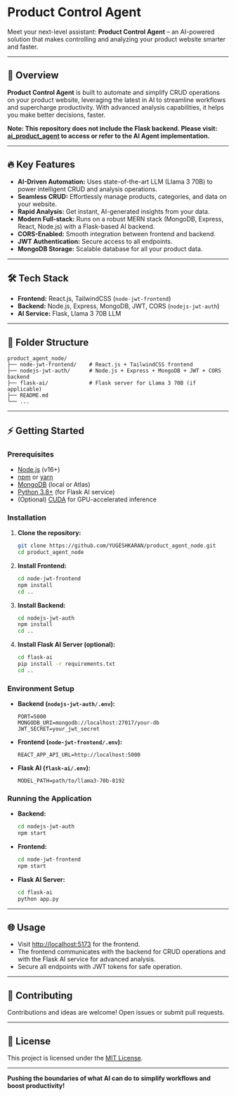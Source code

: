 # Product Control Agent

Meet your next-level assistant: **Product Control Agent** – an AI-powered solution that makes controlling and analyzing your product website smarter and faster.

---

## 🚀 Overview

**Product Control Agent** is built to automate and simplify CRUD operations on your product website, leveraging the latest in AI to streamline workflows and supercharge productivity. With advanced analysis capabilities, it helps you make better decisions, faster.

**Note: This repository does not include the Flask backend. Please visit: [ai_product_agent](https://github.com/YUGESHKARAN/ai_product_agent.git)  to access or refer to the AI Agent implementation.**

---

## 🔥 Key Features

- **AI-Driven Automation:** Uses state-of-the-art LLM (Llama 3 70B) to power intelligent CRUD and analysis operations.
- **Seamless CRUD:** Effortlessly manage products, categories, and data on your website.
- **Rapid Analysis:** Get instant, AI-generated insights from your data.
- **Modern Full-stack:** Runs on a robust MERN stack (MongoDB, Express, React, Node.js) with a Flask-based AI backend.
- **CORS-Enabled:** Smooth integration between frontend and backend.
- **JWT Authentication:** Secure access to all endpoints.
- **MongoDB Storage:** Scalable database for all your product data.

---

## 🛠️ Tech Stack

- **Frontend:** React.js, TailwindCSS (`node-jwt-frontend`)
- **Backend:** Node.js, Express, MongoDB, JWT, CORS (`nodejs-jwt-auth`)
- **AI Service:** Flask, Llama 3 70B LLM

---

## 📁 Folder Structure

```
product_agent_node/
├── node-jwt-frontend/    # React.js + TailwindCSS frontend
├── nodejs-jwt-auth/      # Node.js + Express + MongoDB + JWT + CORS backend
├── flask-ai/             # Flask server for Llama 3 70B (if applicable)
├── README.md
└── ...
```

---

## ⚡ Getting Started

### Prerequisites

- [Node.js](https://nodejs.org/) (v16+)
- [npm](https://www.npmjs.com/) or [yarn](https://yarnpkg.com/)
- [MongoDB](https://www.mongodb.com/) (local or Atlas)
- [Python 3.8+](https://www.python.org/) (for Flask AI service)
- (Optional) [CUDA](https://developer.nvidia.com/cuda-zone) for GPU-accelerated inference

### Installation

1. **Clone the repository:**
   ```bash
   git clone https://github.com/YUGESHKARAN/product_agent_node.git
   cd product_agent_node
   ```

2. **Install Frontend:**
   ```bash
   cd node-jwt-frontend
   npm install
   cd ..
   ```

3. **Install Backend:**
   ```bash
   cd nodejs-jwt-auth
   npm install
   cd ..
   ```

4. **Install Flask AI Server (optional):**
   ```bash
   cd flask-ai
   pip install -r requirements.txt
   cd ..
   ```

### Environment Setup

- **Backend (`nodejs-jwt-auth/.env`):**
  ```env
  PORT=5000
  MONGODB_URI=mongodb://localhost:27017/your-db
  JWT_SECRET=your_jwt_secret
  ```

- **Frontend (`node-jwt-frontend/.env`):**
  ```
  REACT_APP_API_URL=http://localhost:5000
  ```

- **Flask AI (`flask-ai/.env`):**
  ```
  MODEL_PATH=path/to/llama3-70b-8192
  ```

### Running the Application

- **Backend:**
  ```bash
  cd nodejs-jwt-auth
  npm start
  ```
- **Frontend:**
  ```bash
  cd node-jwt-frontend
  npm start
  ```
- **Flask AI Server:**
  ```bash
  cd flask-ai
  python app.py
  ```

---

## 🌐 Usage

- Visit [http://localhost:5173](http://localhost:5173) for the frontend.
- The frontend communicates with the backend for CRUD operations and with the Flask AI service for advanced analysis.
- Secure all endpoints with JWT tokens for safe operation.

---

## 🤝 Contributing

Contributions and ideas are welcome! Open issues or submit pull requests.

---

## 📄 License

This project is licensed under the [MIT License](LICENSE).

---

**Pushing the boundaries of what AI can do to simplify workflows and boost productivity!**
